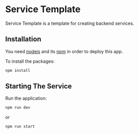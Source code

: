 # Service Template

Service Template is a template for creating backend services.

## Installation

You need [nodejs](https://nodejs.org/en/) and its [npm](https://nodejs.org/en/) in order to deploy this app.

To install the packages:
```bash
npm install
```
## Starting The Service

Run the application:

```bash
npm run dev
```
or
```bash
npm run start
```